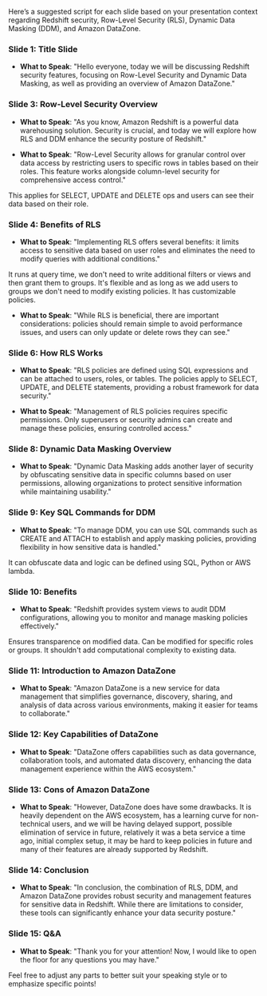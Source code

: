 
Here’s a suggested script for each slide based on your presentation context regarding Redshift security, Row-Level Security (RLS), Dynamic Data Masking (DDM), and Amazon DataZone. 

### Slide 1: Title Slide
- **What to Speak**: "Hello everyone, today we will be discussing Redshift security features, focusing on Row-Level Security and Dynamic Data Masking, as well as providing an overview of Amazon DataZone."

### Slide 3: Row-Level Security Overview
- **What to Speak**: "As you know, Amazon Redshift is a powerful data warehousing solution.  Security is crucial, and today we will explore how RLS and DDM enhance the security posture of Redshift."

- **What to Speak**: "Row-Level Security allows for granular control over data access by restricting users to specific rows in tables based on their roles. This feature works alongside column-level security for comprehensive access control."

This applies for SELECT, UPDATE and DELETE ops and users can see their data based on their role.

### Slide 4: Benefits of RLS
- **What to Speak**: "Implementing RLS offers several benefits: it limits access to sensitive data based on user roles and eliminates the need to modify queries with additional conditions."

It runs at query time, we don't need to write additional filters or views and then grant them to groups. It's flexible and as long as we add users to groups we don't need to modify existing policies. It has customizable policies.

- **What to Speak**: "While RLS is beneficial, there are important considerations: policies should remain simple to avoid performance issues, and users can only update or delete rows they can see."

### Slide 6: How RLS Works
- **What to Speak**: "RLS policies are defined using SQL expressions and can be attached to users, roles, or tables. The policies apply to SELECT, UPDATE, and DELETE statements, providing a robust framework for data security."

- **What to Speak**: "Management of RLS policies requires specific permissions. Only superusers or security admins can create and manage these policies, ensuring controlled access."

### Slide 8: Dynamic Data Masking Overview
- **What to Speak**: "Dynamic Data Masking adds another layer of security by obfuscating sensitive data in specific columns based on user permissions, allowing organizations to protect sensitive information while maintaining usability."

### Slide 9: Key SQL Commands for DDM
- **What to Speak**: "To manage DDM, you can use SQL commands such as CREATE and ATTACH to establish and apply masking policies, providing flexibility in how sensitive data is handled."

It can obfuscate data and logic can be defined using SQL, Python or AWS lambda.

### Slide 10: Benefits
- **What to Speak**: "Redshift provides system views to audit DDM configurations, allowing you to monitor and manage masking policies effectively."

Ensures transparence on modified data.
Can be modified for specific roles or groups.
It shouldn't add computational complexity to existing data.

### Slide 11: Introduction to Amazon DataZone
- **What to Speak**: "Amazon DataZone is a new service for data management that simplifies governance, discovery, sharing, and analysis of data across various environments, making it easier for teams to collaborate."

### Slide 12: Key Capabilities of DataZone
- **What to Speak**: "DataZone offers capabilities such as data governance, collaboration tools, and automated data discovery, enhancing the data management experience within the AWS ecosystem."

### Slide 13: Cons of Amazon DataZone
- **What to Speak**: "However, DataZone does have some drawbacks. It is heavily dependent on the AWS ecosystem, has a learning curve for non-technical users, and we will be having delayed support, possible elimination of service in future, relatively it was a beta service a time ago, initial complex setup, it may be hard to keep policies in future and many of their features are already supported by Redshift.

### Slide 14: Conclusion
- **What to Speak**: "In conclusion, the combination of RLS, DDM, and Amazon DataZone provides robust security and management features for sensitive data in Redshift. While there are limitations to consider, these tools can significantly enhance your data security posture."

### Slide 15: Q&A
- **What to Speak**: "Thank you for your attention! Now, I would like to open the floor for any questions you may have." 

Feel free to adjust any parts to better suit your speaking style or to emphasize specific points!